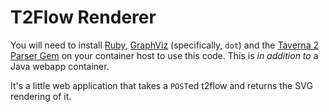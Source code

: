 T2Flow Renderer
===============
You will need to install [Ruby][1], [GraphViz][2] (specifically, `dot`) and the
[Taverna 2 Parser Gem][3] on your container host to use this code. This
is _in addition to_ a Java webapp container.

It's a little web application that takes a `POST`ed t2flow and returns
the SVG rendering of it.

 [1]: https://www.ruby-lang.org/en/
 [2]: http://www.graphviz.org
 [3]: https://github.com/myExperiment/workflow_parser-t2flow 
